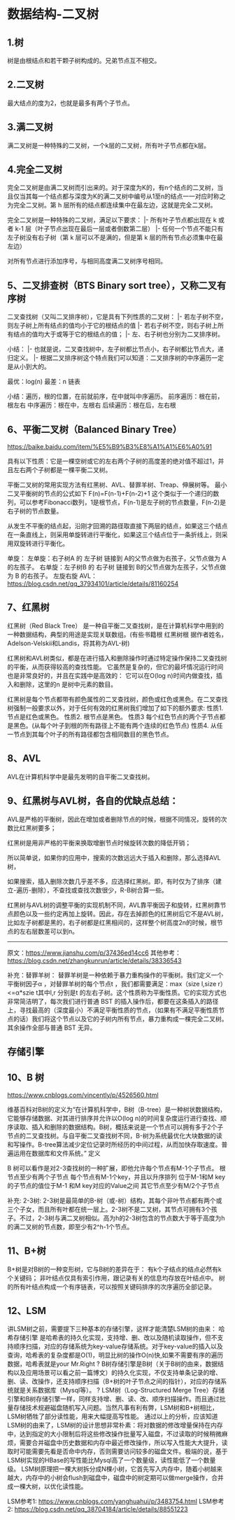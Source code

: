 # 数据结构-二叉树
## 1.树

树是由根结点和若干颗子树构成的。兄弟节点互不相交。

## 2.二叉树

最大结点的度为2，也就是最多有两个子节点。

## 3.满二叉树

满二叉树是一种特殊的二叉树，一个k层的二叉树，所有叶子节点都在k层。

## 4.完全二叉树

完全二叉树是由满二叉树而引出来的。对于深度为K的，有n个结点的二叉树，当且仅当其每一个结点都与深度为K的满二叉树中编号从1至n的结点一一对应时称之为完全二叉树。第 h 层所有的结点都连续集中在最左边，这就是完全二叉树。

完全二叉树是一种特殊的二叉树，满足以下要求：
|- 所有叶子节点都出现在 k 或者 k-1 层（叶子节点出现在最后一层或者倒数第二层）
|- 任何一个节点不能只有左子树没有右子树（第 k 层可以不是满的，但是第 k 层的所有节点必须集中在最左边）

对所有节点进行添加序号，与相同高度满二叉树序号相同。

## 5、二叉排查树（BTS Binary sort tree），又称二叉有序树
二叉查找树（又叫二叉排序树），它是具有下列性质的二叉树：
|- 若左子树不空，则左子树上所有结点的值均小于它的根结点的值
|- 若右子树不空，则右子树上所有结点的值均大于或等于它的根结点的值；
|- 左、右子树也分别为二叉排序树。

小结：
|- 也就是说，二叉查找树中，左子树都比节点小，右子树都比节点大，递归定义。
|- 根据二叉排序树这个特点我们可以知道：二叉排序树的中序遍历一定是从小到大的。

最优：log(n) 最差：n 链表

小结：遍历，根的位置，在前就前序，在中就叫中序遍历。
前序遍历：根在前，根左右
中序遍历：根在中，左根右
后续遍历：根在后，左右根

## 6、平衡二叉树（Balanced Binary Tree）
https://baike.baidu.com/item/%E5%B9%B3%E8%A1%A1%E6%A0%91

具有以下性质：它是一棵空树或它的左右两个子树的高度差的绝对值不超过1，并且左右两个子树都是一棵平衡二叉树。

平衡二叉树的常用实现方法有红黑树、AVL、替罪羊树、Treap、伸展树等。 最小二叉平衡树的节点的公式如下 F(n)=F(n-1)+F(n-2)+1 这个类似于一个递归的数列，可以参考Fibonacci数列，1是根节点，F(n-1)是左子树的节点数量，F(n-2)是右子树的节点数量。

从发生不平衡的结点起，沿刚才回溯的路径取直接下两层的结点，如果这三个结点在一条直线上，则采用单旋转进行平衡化，如果这三个结点位于一条折线上，则采用双旋转进行平衡化。

单旋：
左单旋：右子树A 的 左子树 链接到 A的父节点做为右孩子，父节点做为 A的左孩子。
右单旋：左子树B 的 右子树 链接到 B的父节点做为左孩子，父节点做为 B 的右孩子。
左旋右旋 AVL： https://blog.csdn.net/qq_37934101/article/details/81160254

## 7、红黑树

红黑树（Red Black Tree） 是一种自平衡二叉查找树，是在计算机科学中用到的一种数据结构，典型的用途是实现关联数组。(有些书籍根 红黑树根
据作者姓名，Adelson-Velskii和Landis，将其称为AVL-树)

红黑树和AVL树类似，都是在进行插入和删除操作时通过特定操作保持二叉查找树的平衡，从而获得较高的查找性能。
它虽然是复杂的，但它的最坏情况运行时间也是非常良好的，并且在实践中是高效的： 它可以在O(log n)时间内做查找，插入和删除，这里的n 是树中元素的数目。

红黑树是每个节点都带有颜色属性的二叉查找树，颜色或红色或黑色。在二叉查找树强制一般要求以外，对于任何有效的红黑树我们增加了如下的额外要求:
性质1. 节点是红色或黑色。
性质2. 根节点是黑色。
性质3 每个红色节点的两个子节点都是黑色。(从每个叶子到根的所有路径上不能有两个连续的红色节点)
性质4. 从任一节点到其每个叶子的所有路径都包含相同数目的黑色节点。

## 8、AVL
AVL在计算机科学中是最先发明的自平衡二叉查找树。

## 9、红黑树与AVL树，各自的优缺点总结：

AVL是严格的平衡树，因此在增加或者删除节点的时候，根据不同情况，旋转的次数比红黑树要多；

红黑树是用非严格的平衡来换取增删节点时候旋转次数的降低开销；

所以简单说，如果你的应用中，搜索的次数远远大于插入和删除，那么选择AVL树，

如果搜索，插入删除次数几乎差不多，应选择红黑树。即，有时仅为了排序（建立-遍历-删除），不查找或查找次数很少，R-B树合算一些。

红黑树与AVL树的调整平衡的实现机制不同，AVL靠平衡因子和旋转，红黑树靠节点颜色以及一些约定再加上旋转。因此，存在去掉颜色的红黑树后它不是AVL树，比如左子树都是黑的，右子树都是红黑相间的，这样整个树高度2n的时候，根节点的左右层数差可以到n。

---------------------

原文：https://www.jianshu.com/p/37436ed14cc6
其他参考：https://blog.csdn.net/zhangkunrun/article/details/38336543

补充：替罪羊树：
替罪羊树是一种依赖于暴力重构操作的平衡树。我们定义一个平衡树因子α ，对替罪羊树的每个节点t ，我们都需要满足：max（size l,size r）<=α*szie t其中l,r 分别是t 的左右子树。这个性质称为平衡性质。它的实现方式也非常简洁明了，每次我们进行普通 BST 的插入操作后，都要在这条插入的路径上，寻找最高的（深度最小）不满足平衡性质的节点，（如果有不满足平衡性质节点的话）我们将这个节点以及它的子树内所有节点，暴力重构成一棵完全二叉树。其余操作全部与普通 BST 无异。

存储引擎
---------------------

## 10、B 树
https://www.cnblogs.com/vincently/p/4526560.html

维基百科对B树的定义为“在计算机科学中，B树（B-tree）是一种树状数据结构，它能够存储数据、对其进行排序并允许以O(log n)的时间复杂度运行进行查找、顺序读取、插入和删除的数据结构。B树，概括来说是一个节点可以拥有多于2个子节点的二叉查找树。与自平衡二叉查找树不同，B-树为系统最优化大块数据的读和写操作。B-tree算法减少定位记录时所经历的中间过程，从而加快存取速度。普遍运用在数据库和文件系统。”
定义

B 树可以看作是对2-3查找树的一种扩展，即他允许每个节点有M-1个子节点。
根节点至少有两个子节点
每个节点有M-1个key，并且以升序排列
位于M-1和M key的子节点的值位于M-1 和M key对应的Value之间
其它节点至少有M/2个子节点

补充:
2-3树:
2-3树是最简单的B-树（或-树）结构，其每个非叶节点都有两个或三个子女，而且所有叶都在统一层上。2-3树不是二叉树，其节点可拥有3个孩子。不过，2-3树与满二叉树相似。高为h的2-3树包含的节点数大于等于高度为h的满二叉树的节点数，即至少有2^h-1个节点。


## 11、B+树

B+树是对B树的一种变形树，它与B树的差异在于：
有k个子结点的结点必然有k个关键码；
非叶结点仅具有索引作用，跟记录有关的信息均存放在叶结点中。
树的所有叶结点构成一个有序链表，可以按照关键码排序的次序遍历全部记录。

## 12、LSM

讲LSM树之前，需要提下三种基本的存储引擎，这样才能清楚LSM树的由来：
哈希存储引擎 是哈希表的持久化实现，支持增、删、改以及随机读取操作，但不支持顺序扫描，对应的存储系统为key-value存储系统。对于key-value的插入以及查询，哈希表的复杂度都是O(1)，明显比树的操作O(n)快,如果不需要有序的遍历数据，哈希表就是your Mr.Right
?  B树存储引擎是B树（关于B树的由来，数据结构以及应用场景可以看之前一篇博文）的持久化实现，不仅支持单条记录的增、删、读、改操作，还支持顺序扫描（B+树的叶子节点之间的指针），对应的存储系统就是关系数据库（Mysql等）。
?  LSM树（Log-Structured Merge Tree）存储引擎和B树存储引擎一样，同样支持增、删、读、改、顺序扫描操作。而且通过批量存储技术规避磁盘随机写入问题。当然凡事有利有弊，LSM树和B+树相比，LSM树牺牲了部分读性能，用来大幅提高写性能。
通过以上的分析，应该知道LSM树的由来了，LSM树的设计思想非常朴素：将对数据的修改增量保持在内存中，达到指定的大小限制后将这些修改操作批量写入磁盘，不过读取的时候稍微麻烦，需要合并磁盘中历史数据和内存中最近修改操作，所以写入性能大大提升，读取时可能需要先看是否命中内存，否则需要访问较多的磁盘文件。极端的说，基于LSM树实现的HBase的写性能比Mysql高了一个数量级，读性能低了一个数量级。
LSM树原理把一棵大树拆分成N棵小树，它首先写入内存中，随着小树越来越大，内存中的小树会flush到磁盘中，磁盘中的树定期可以做merge操作，合并成一棵大树，以优化读性能。

LSM参考1: https://www.cnblogs.com/yanghuahui/p/3483754.html
LSM参考2: https://blog.csdn.net/qq_38704184/article/details/88551223



